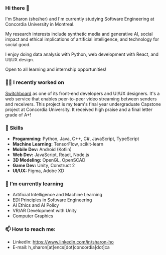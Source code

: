 ### Hi there 👋
I'm Sharon (she/her) and I'm currently studying Software Engineering at Concordia University in Montreal. 

My research interests include synthetic media and generative AI, social impact and ethical implications of artificial intelligence, and technology for social good.

I enjoy doing data analysis with Python, web development with React, and UI/UX design.

Open to all learning and internship opportunities!

### 👩‍💻 I recently worked on

[Switchboard](https://github.com/bean-pod/switchboard) as one of its front-end developers and UI/UX designers. It's a web service that enables peer-to-peer video streaming between senders and receivers. This project is my team's final year undergraduate Capstone project at Concordia University. It received high praise and a final letter grade of A+! 

### 🔭 Skills

- **Progamming:** Python, Java, C++, C#, JavaScript, TypeScript
- **Machine Learning:** TensorFlow, scikit-learn
- **Mobile Dev:** Android (Kotlin)
- **Web Dev:** JavaScript, React, Node.js
- **3D Modeling:** OpenGL, OpenSCAD
- **Game Dev:** Unity, Construct 2
- **UI/UX:** Figma, Adobe XD

### 🌱 I’m currently learning 

- Artificial Intelligence and Machine Learning
- EDI Principles in Software Engineering
- AI Ethics and AI Policy
- VR/AR Development with Unity
- Computer Graphics
    
### 📫 How to reach me: 

- LinkedIn: https://www.linkedin.com/in/sharon-ho
- E-mail: h_sharon[at]encs[dot]concordia[dot]ca
   

